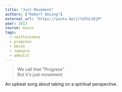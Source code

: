 ```yaml
---
title: "Just Movement"
authors: ["Robert DeLong"]
external_url: "https://youtu.be/jltoFSLtDjM"
year: 2013
course: music
tags:
  - restlessness
  - progress
  - becon
  - samsara
  - ambulit
---
```


> We call that "Progress"  
But it's just movement


An upbeat song about taking on a spiritual perspective.
